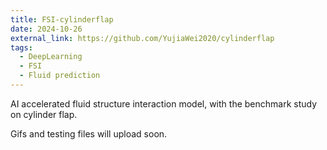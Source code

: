 ```yaml
---
title: FSI-cylinderflap
date: 2024-10-26
external_link: https://github.com/YujiaWei2020/cylinderflap
tags:
  - DeepLearning
  - FSI
  - Fluid prediction
---
```


AI accelerated fluid structure interaction model, with the benchmark study on cylinder flap. 

Gifs and testing files will upload soon.

<!--more-->
